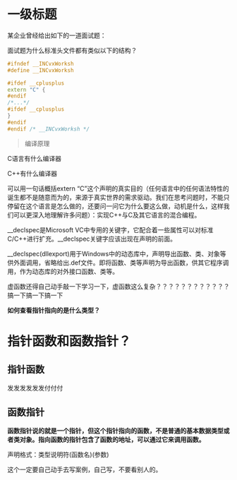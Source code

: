 # 一级标题

某企业曾经给出如下的一道面试题：

 面试题为什么标准头文件都有类似以下的结构？

```cpp
#ifndef __INCvxWorksh
#define __INCvxWorksh

#ifdef __cplusplus
extern "C" {
#endif
/*...*/
#ifdef __cplusplus
}
#endif
#endif /* __INCvxWorksh */
```



> 编译原理

C语言有什么编译器

C++有什么编译器

可以用一句话概括extern “C”这个声明的真实目的（任何语言中的任何语法特性的诞生都不是随意而为的，来源于真实世界的需求驱动。我们在思考问题时，不能只停留在这个语言是怎么做的，还要问一问它为什么要这么做，动机是什么，这样我们可以更深入地理解许多问题）：实现C++与C及其它语言的混合编程。 

 __declspec是Microsoft VC中专用的关键字，它配合着一些属性可以对标准C/C++进行扩充。__declspec关键字应该出现在声明的前面。 

 __declspec(dllexport)用于Windows中的动态库中，声明导出函数、类、对象等供外面调用，省略给出.def文件。即将函数、类等声明为导出函数，供其它程序调用，作为动态库的对外接口函数、类等。 



虚函数还得自己动手敲一下学习一下，虚函数这么复杂？？？？？？？？？？？？搞一下搞一下搞一下



**如何查看指针指向的是什么类型？**

# 指针函数和函数指针？

## 指针函数

发发发发发发付付付

## 函数指针

**函数指针说的就是一个指针，但这个指针指向的函数，不是普通的基本数据类型或者类对象。指向函数的指针包含了函数的地址，可以通过它来调用函数。**

 声明格式：类型说明符(函数名)(参数)

这个一定要自己动手去写案例，自己写，不要看别人的。



